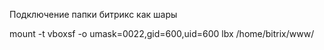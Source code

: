 Подключение папки битрикс как шары 

mount -t vboxsf -o umask=0022,gid=600,uid=600 lbx /home/bitrix/www/ 
